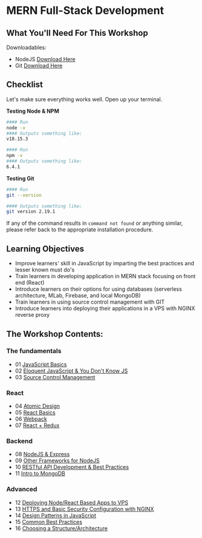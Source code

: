 # MERN Full-Stack Development

## What You'll Need For This Workshop

Downloadables:
- NodeJS [Download Here](https://nodejs.org/en/download)
- Git [Download Here](https://git-scm.com/downloads)

## Checklist

Let's make sure everything works well. Open up your terminal.

__Testing Node & NPM__
```bash
#### Run
node -v
#### Outputs something like:
v10.15.3

#### Run
npm -v
#### Outputs something like:
6.4.1
```

__Testing Git__
```bash
#### Run
git --version

#### Outputs something like:
git version 2.19.1
```

If any of the command results in `command not found` or anything similar, please refer back to the appropriate installation procedure.

## Learning Objectives

 - Improve learners' skill in JavaScript by imparting the best practices and lesser known must do's
 - Train learners in developing application in MERN stack focusing on front end (React)
 - Introduce learners on their options for using databases (serverless architecture, MLab, Firebase, and local MongoDB)
 - Train learners in using source control management with GIT
 - Introduce learners into deploying their applications in a VPS with NGINX reverse proxy

## The Workshop Contents:

### The fundamentals
- 01 [JavaScript Basics](/modules/01-js-basics.md)
- 02 [Eloquent JavaScript & You Don't Know JS]()
- 03 [Source Control Management](/modules/02-git.md)

### React
- 04 [Atomic Design]()
- 05 [React Basics]()
- 06 [Webpack]()
- 07 [React + Redux]()

### Backend
- 08 [NodeJS & Express]()
- 09 [Other Frameworks for NodeJS]()
- 10 [RESTful API Development & Best Practices]()
- 11 [Intro to MongoDB]()

### Advanced
- 12 [Deploying Node/React Based Apps to VPS]()
- 13 [HTTPS and Basic Security Configuration with NGINX]()
- 14 [Design Patterns in JavaScript]()
- 15 [Common Best Practices]()
- 16 [Choosing a Structure/Architecture]()